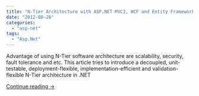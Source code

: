 ```yaml
---
title: "N-Tier Architecture with ASP.NET MVC3, WCF and Entity Framework"
date: "2012-08-26"
categories: 
  - "asp-net"
tags: 
  - "Asp.Net"
---
```


Advantage of using N-Tier software architecture are scalability, security, fault tolerance and etc. This article tries to introduce a decoupled, unit-testable, deployment-flexible, implementation-efficient and validation-flexible N-Tier architecture in .NET


[Continue reading →](http://www.codeproject.com/Articles/434282/A-N-Tier-Architecture-Sample-with-ASP-NET-MVC3-WCF)
